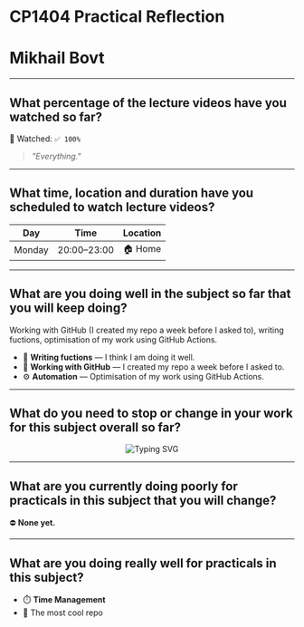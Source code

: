 # CP1404 Practical Reflection
# Mikhail Bovt

---

## What percentage of the lecture videos have you watched so far?

🎥 Watched: `✅ 100%`

> _"Everything."_

---

## What time, location and duration have you scheduled to watch lecture videos?

| Day     | Time         | Location |
|---------|--------------|----------|
| Monday  | 20:00–23:00  | 🏠 Home   |

---

## What are you doing well in the subject so far that you will keep doing?

Working with GitHub (I created my repo a week before I asked to), writing fuctions, optimisation of my work using GitHub Actions.
- 🧩 **Writing fuctions** — I think I am doing it well.
- 🔗 **Working with GitHub** — I created my repo a week before I asked to.
- ⚙️ **Automation** — Optimisation of my work using GitHub Actions.

---

## What do you need to stop or change in your work for this subject overall so far?

<p align="center">
  <img src="https://readme-typing-svg.demolab.com?font=Fira+Code&size=24&pause=1000&color=F78C6C&center=true&vCenter=true&width=700&lines=🤔+Honestly%2C+I+don't+know+yet...;+Maybe+I'm+doing+fine%2C+maybe+not.;⚙️+I+believe+my prof+will tell me." alt="Typing SVG"/>
</p>
 

---

## What are you currently doing poorly for practicals in this subject that you will change?

⛔ **None yet.** 

---

## What are you doing really well for practicals in this subject?

- ⏱️ **Time Management**
- 🧼 The most cool repo 
